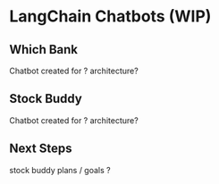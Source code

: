 # LangChain Chatbots (WIP)

## Which Bank
Chatbot created for ? architecture?

## Stock Buddy
Chatbot created for ? architecture?

## Next Steps
stock buddy plans / goals ?